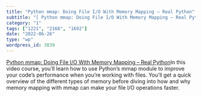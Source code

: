 ```yaml
---
title: "Python mmap: Doing File I/O With Memory Mapping – Real Python"
subtitle: "[ Python mmap: Doing File I/O With Memory Mapping – Real Python]( https://realpython.com/courses/pyt..."
category: "1"
tags: ["1221", "2168", "1692"]
date: "2022-06-26"
type: "wp"
wordpress_id: 3839
---
```

[ Python mmap: Doing File I/O With Memory Mapping – Real Python]( https://realpython.com/courses/python-mmap-io/)In this video course, you’ll learn how to use Python’s mmap module to improve your code’s performance when you’re working with files. You’ll get a quick overview of the different types of memory before diving into how and why memory mapping with mmap can make your file I/O operations faster.